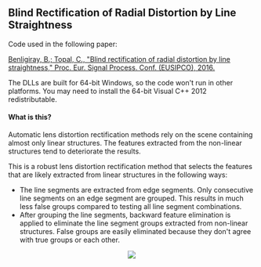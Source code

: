 ## Blind Rectification of Radial Distortion by Line Straightness

Code used in the following paper:

[Benligiray, B.; Topal, C., "Blind rectification of radial distortion by line straightness," Proc. Eur. Signal Process. Conf. (EUSIPCO), 2016.](https://ieeexplore.ieee.org/document/7760386/)

The DLLs are built for 64-bit Windows, so the code won't run in other platforms. You may need to install the 64-bit Visual C++ 2012 redistributable.

#### What is this?

Automatic lens distortion rectification methods rely on the scene containing almost only linear structures.
The features extracted from the non-linear structures tend to deteriorate the results.

This is a robust lens distortion rectification method that selects the features that are likely extracted from linear structures in the following ways:
* The line segments are extracted from edge segments. Only consecutive line segments on an edge segment are grouped. This results in much less false groups compared to testing all line segment combinations.
* After grouping the line segments, backward feature elimination is applied to eliminate the line segment groups extracted from non-linear structures. False groups are easily eliminated because they don't agree with true groups or each other.

<p align="center">
  <img src="https://user-images.githubusercontent.com/19530665/27872692-49477746-61b2-11e7-9557-0fe924bf5243.png"/>
</p>
